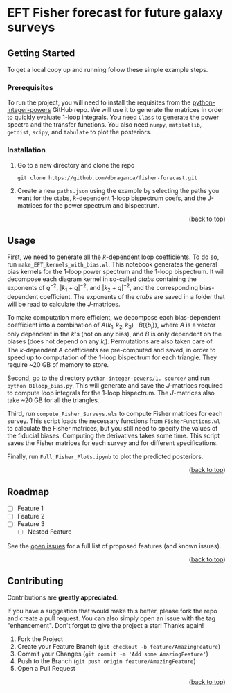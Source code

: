 # EFT Fisher forecast for future galaxy surveys

<!-- GETTING STARTED -->
## Getting Started

To get a local copy up and running follow these simple example steps.

### Prerequisites

To run the project, you will need to install the requisites from the [python-integer-powers](https://github.com/dbraganca/python-integer-powers.git) GitHub repo.
We will use it to generate the matrices in order to quickly evaluate 1-loop integrals.
You need `Class` to generate the power spectra and the transfer functions.
You also need `numpy`, `matplotlib`, `getdist`, `scipy`, and `tabulate` to plot the posteriors.

### Installation

1. Go to a new directory and clone the repo
   ```
   git clone https://github.com/dbraganca/fisher-forecast.git
   ```
2. Create a new `paths.json` using the example by selecting the paths you want for the ctabs, $k$-dependent 1-loop bispectrum coefs, and the J-matrices for the power spectrum and bispectrum.

<p align="right">(<a href="#readme-top">back to top</a>)</p>



<!-- USAGE EXAMPLES -->
## Usage

First, we need to generate all the $k$-dependent loop coefficients.
To do so, run `make_EFT_kernels_with_bias.wl`.
This notebook generates the general bias kernels for the 1-loop power spectrum and the 1-loop bispectrum.
It will decompose each diagram kernel in so-called _ctabs_ containing the exponents of $q^{-2}$, $|k_1+q|^{-2}$, and $|k_2+q|^{-2}$, and the corresponding bias-dependent coefficient. 
The exponents of the _ctabs_ are saved in a folder that will be read to calculate the $J$-matrices.

To make computation more efficient, we decompose each bias-dependent coefficient into a combination of $A(k_1,k_2,k_3) \cdot B(\{b_i\})$, where $A$ is a vector only dependent in the $k$'s (not on any bias), and $B$ is only dependent on the biases (does not depend on any $k_i$). Permutations are also taken care of. 
The $k$-dependent $A$ coefficients are pre-computed and saved, in order to speed up to computation of the 1-loop bispectrum for each triangle. 
They require ~20 GB of memory to store. 

Second, go to the directory `python-integer-powers/1. source/` and run `python B1loop_bias.py`. 
This will generate and save the $J$-matrices required to compute loop integrals for the 1-loop bispectrum. The $J$-matrices also take ~20 GB for all the triangles.

Third, run `compute_Fisher_Surveys.wls` to compute Fisher matrices for each survey. 
This script loads the necessary functions from `FisherFunctions.wl` to calculate the Fisher matrices, but you still need to specify the values of the fiducial biases.
Computing the derivatives takes some time.
This script saves the Fisher matrices for each survey and for different specifications.

Finally, run `Full_Fisher_Plots.ipynb` to plot the predicted posteriors.


<p align="right">(<a href="#readme-top">back to top</a>)</p>



<!-- ROADMAP -->
## Roadmap

- [ ] Feature 1
- [ ] Feature 2
- [ ] Feature 3
    - [ ] Nested Feature

See the [open issues](https://github.com/github_username/repo_name/issues) for a full list of proposed features (and known issues).

<p align="right">(<a href="#readme-top">back to top</a>)</p>



<!-- CONTRIBUTING -->
## Contributing

Contributions are **greatly appreciated**.

If you have a suggestion that would make this better, please fork the repo and create a pull request. You can also simply open an issue with the tag "enhancement".
Don't forget to give the project a star! Thanks again!

1. Fork the Project
2. Create your Feature Branch (`git checkout -b feature/AmazingFeature`)
3. Commit your Changes (`git commit -m 'Add some AmazingFeature'`)
4. Push to the Branch (`git push origin feature/AmazingFeature`)
5. Open a Pull Request

<p align="right">(<a href="#readme-top">back to top</a>)</p>
